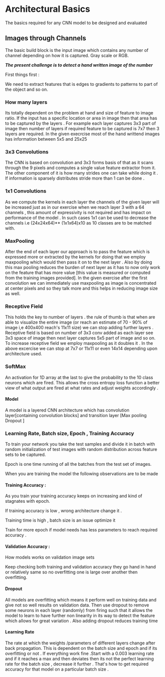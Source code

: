 # Architectural Basics

The basics required for any CNN model to be designed and evaluated

## Images through Channels

The basic build block is the input image which contains any number of channel depending on how it is captured. Gray scale or RGB.

***The present challenge is to detect a  hand written image of the number***

First things first :

We need to extract features that is edges to gradients to patterns to part of the object and so on. 

### How many layers

Its totally dependent on the problem at hand and size of feature to image ratio. If the input has a specific location or area in image then that area has to be captured by the layers . For example each layer captures 3x3 part of image then number of layers if required feature to be captured is 7x7 then 3 layers are required. In the given execrcise most of the hand writtend images has information between 5x5 and 25x25 

### 3x3 Convolutions

The CNN is based on convolution and 3x3 forms basis of that as it scans through the 9 pixels and computes a single value feature extractor from it. The other component of it is how many strides one can take while doing it . If information is sparsely distributes stride more than 1 can be done .

### 1x1 Convolutions

As we compute the kernels in each layer the channels of the given layer will be increased just as in our exercise when we reach layer 3 with a 64 channels , this amount of expressivity is not required and has impact on performance of the model . In such cases 1x1 can be used to decrease the channels i.e (24x24x64)** (1x1x64)x10 as 10 classes are to be matched with.

### MaxPooling

After the end of each layer our approach is to pass the feature which is expressed more or extracted by the kernels for doing that we employ maxpooling which would then pass it on to the next layer . Also by doing this max pooling reduces the burden of next layer as it has to now only work on the feature that has more value [this value is measured or computed from the training images provided]. In the given exercise after the first convolution we can immediately use maxpooling as image is concentrated at center pixels and so they talk more and this helps in reducing image size as well.

### Receptive Field

This holds the key to number of layers . the rule of thumb is that when are able to visualize the entire image (or reach an estimate of 70 - 90% of image i,e 400x400 reach's 11x11 size) we can stop adding further layers . Receptive field is based on number of 3x3 conv added as each layer see 3x3 space of image then next layer captures 5x5 part of image and so on. To increase receptive field we employ maxpooling as it doubles it . In the above excercise we can stop at 7x7 or 11x11 or even 14x14 depending upon architecture used.

### SoftMax

An activation for 1D array at the last to give the probability to the 10 class neurons which are fired. This allows the cross entropy loss function a better view of what output are fired at what rates and adjust weights accordingly . 

#### Model

A model is a layered CNN architecture which has convolution layer[containing convolution blocks] and transition layer [Max pooling Dropout ]

### Learning Rate, Batch size, Epoch , Training Accuracy 

To train your network you take the test samples and divide it in batch with random initialization of test images with random distribution across feature sets to be captured.

Epoch is one time running of all the batches from the test set of images.

When you are training the model the following observations are to be made 

#### Training Accuracy : 

As you train your training accuracy keeps on increasing and kind of stagnates with epoch.

If training accuracy is low , wrong architecture change it .

Training time is high , batch size is an issue optimize it 

Train for more epoch if model needs has less parameters to reach required accuracy .

#### Validation Accuracy : 

How models works on validation image sets 

Keep checking both training and validation accuracy they go hand in hand or relatively same so no overfitting one is large over another then overfitting.

#### Dropout

All models are overfitting which means it perform well on training data and give not so well results on validation data. Then use dropout to remove some neurons in each layer (randomly) from firing such that it allows the model to learn to have further non linearity in its way to detect the feature which allows for great variation  . Also adding dropout reduces training time 

#### Learning Rate

The rate at which the weights /parameters of different layers change after back propagation. This is dependent on the batch size and epoch and if its overfitting or not . If everything work fine .Start with a 0.003 learning rate and if it reaches a max and then deviates then its not the perfect learning rate for the batch size , decrease it further . That's how to get required accuracy for that model on a particular batch size .

